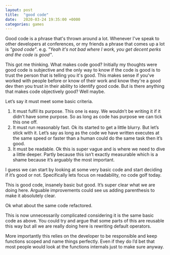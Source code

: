```yaml
---
layout: post
title:  "good code"
date:   2020-03-24 19:35:00 +0000
categories: games
---
```


Good code is a phrase that's thrown around a lot. Whenever I've speak to other developers at conferences, or my friends a phrase that comes up a lot is *"good code"*. e.g. *"Yeah it's not bad where I work, you get decent perks and the code is good"*.

This got me thinking. What makes code good? Initially my thoughts were good code is subjective and the only way to know if the code is good is to trust the person that is telling you it's good. This makes sense if you've worked with people before or know of their work and know they're a good dev then you trust in their ability to identify good code. But is there anything that makes code objectively good? Well maybe.

Let’s say it must meet some basic criteria.

1. It must fulfil its purpose.
  This one is easy. We wouldn’t be writing it if it didn’t have some purpose. So as long as code has purpose we can tick this one off.
2. It must run reasonably fast.
	Ok its started to get a little blurry. But let’s stick with it. Let’s say as long as the code we have written executes at the same speed or faster than a human could do the same task then it’s good.
3. It must be readable.
	Ok this is super vague and is where we need to dive a little deeper. Partly because this isn’t exactly measurable which is a shame because it’s arguably the most important.

I guess we can start by looking at some very basic code and start deciding if it’s good or not. Specifically lets focus on readability, no code golf today.

This is good code, insanely basic but good. It’s super clear what we are doing here. Arguable improvements could see us adding parenthesis to make it absolutely clear.

Ok what about the same code refactored.

This is now unnecessarily complicated considering it is the same basic code as above. You could try and argue that some parts of this are reusable this way but all we are really doing here is rewriting default operators.

More importantly this relies on the developer to be responsible and keep functions scoped and name things perfectly. Even if they do I’d bet that most people would look at the functions internals just to make sure anyway.
